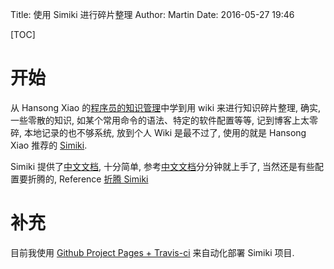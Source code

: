 Title: 使用 Simiki 进行碎片整理
Author: Martin
Date: 2016-05-27 19:46

[TOC]

# 开始
从 Hansong Xiao 的[程序员的知识管理](http://blog.xiaohansong.com/2016/01/16/kownledge-Management/)中学到用 wiki 来进行知识碎片整理, 确实, 一些零散的知识, 如某个常用命令的语法、特定的软件配置等等, 记到博客上太零碎, 本地记录的也不够系统, 放到个人 Wiki 是最不过了, 使用的就是 Hansong Xiao 推荐的 [Simiki](http://simiki.org/).

Simiki 提供了[中文文档](http://simiki.org/zh-docs/), 十分简单, 参考[中文文档](http://simiki.org/zh-docs/)分分钟就上手了, 当然还是有些配置要折腾的, Reference [折腾 Simiki](http://wiki.smallcpp.cn/%E5%B7%A5%E5%85%B7%E9%85%8D%E7%BD%AE/%E6%8A%98%E8%85%BE%20Simiki.html)

# 补充
目前我使用 [Github Project Pages + Travis-ci](http://wiki.smallcpp.cn/%E5%B7%A5%E5%85%B7%E9%85%8D%E7%BD%AE/%E6%8A%98%E8%85%BE%20Travis%20CI.html) 来自动化部署 Simiki 项目.
